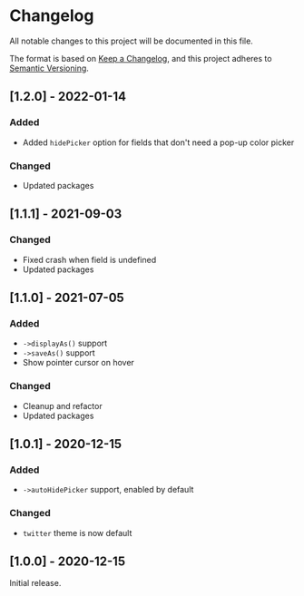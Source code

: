 # Changelog

All notable changes to this project will be documented in this file.

The format is based on [Keep a Changelog](https://keepachangelog.com/en/1.0.0/),
and this project adheres to [Semantic Versioning](https://semver.org/spec/v2.0.0.html).

## [1.2.0] - 2022-01-14

### Added

- Added `hidePicker` option for fields that don't need a pop-up color picker

### Changed

- Updated packages

## [1.1.1] - 2021-09-03

### Changed

- Fixed crash when field is undefined
- Updated packages

## [1.1.0] - 2021-07-05

### Added

- `->displayAs()` support
- `->saveAs()` support
- Show pointer cursor on hover

### Changed

- Cleanup and refactor
- Updated packages

## [1.0.1] - 2020-12-15

### Added

- `->autoHidePicker` support, enabled by default

### Changed

- `twitter` theme is now default

## [1.0.0] - 2020-12-15

Initial release.
